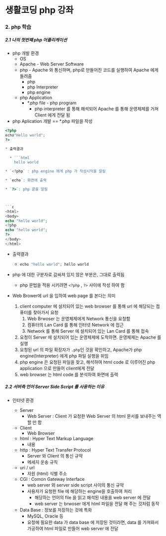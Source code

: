 # 생활코딩 php 강좌

### 2. php 학습

##### 2.1 나의 첫번째 php 어플리케이션

* php 개발 환경
  * OS
  * Apache - Web Server Software
  * php - Apache 와 통신하며, php로 만들어진 코드를 실행하여 Apache 에게 돌려줌
    * php
    * php Interpreter
    * php engine
  * php Application
    * *.php file - php program
      * php interpreter 를 통해 해석되어 Apache 를 통해 운영체제를 거쳐 Client 에게 전달 됨
* php Aplication 개발 == *.php 파일을 작성



```php
<?php
echo"Hello world";
?>

* 출력결과

  * ```html
    hello world

* `<?php` : php engine 에게 php 가 작성시작을 알림

* `echo`: 화면에 출력

* `?>`: php 끝을 알림



```c
<html>
<body>
echo "hello world";
<?php
echo "hello world";
?>
</body>
</html>
```

* 출력결과

  * ```c
    echo "hello world"; hello world
    ```

* php 에 대한 구분자로 감싸져 있지 않은 부분은, 그대로 출력됨

  * php 문법을 적용 시키려면 `<?php` , `?>` 사이에 작성 하여 함



* Web Brower에 url 을 입하여 web page 를 본다는 의미
  1. client computer 에 설치되어 있는 web browser 를 통해 url 에 해당되는 컴퓨터를 찾아가서 요청
     1. Web Brwoser 는 운영체제에게 Network 통신을 요청함
     2. 컴퓨터의 Lan Card 를 통해 인터넷 Network 에 접근
     3. Network 를 통해 Server 에 설치되어 있는 Lan Card 를 통해 접속
  2. 요청이 Server 에 설치되어 있는 운영체제에 도착하면. 운영체제는 Apache 를 실행
  3. 요청된 url 의 파일 확장자가 `.php`인 것을 확인하고, Apache가 php engine(Interpreter) 에게 php 파일 실행을 위임
  4. php engine 은 요청된 파일을 찾고, 해석하여 html code 로 이루어진 php application 으로 만들어 client에게 전달
  5. web browser 는 html code 를 분석하여 화면에 출력



##### 2.2 서버측 언어 Server Side Script 를 사용하는 이유

* 인터넷 환경

  * Server
    * Web Server : Client 가 요청한 Web Server 의 html 문서를 보내주는 역할 만 함
  * Client
    * Web Browser
  * html : Hyper Text Markup Language
    * 내용
  * http : Hyper Text Transfer Protocol
    * Server 와 Client 의 통신 규약
    * 메세지 운송 규칙
  * uri / url
    * 자원 (html) 식별 주소
  * CGI : Comon Gateway Interface
    * web server 와 server side script 사이의 통신 규약
    * 사용자가 요청한 file 에 해당하는 engine을 호출하여 처리
      * 해당하는 언어의 file 을 읽고 해석된 내용을 web server 에 전달
      * web server 는 brwoser 에게 html 파일을 전달 해 주는 것처럼 동작
  * Data Base : 정보를 저장하는 것에 특화
    * MySQL, Oracle 등
    * 요청에 필요한 data 가 data base 에 저장된 것이라면, data 를 가져와서 가공하여 html 파일로 만들어 web server 에 전달

  



